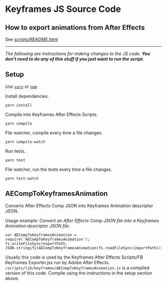 # Keyframes JS Source Code

## How to export animations from After Effects

See [scripts/README.html](../scripts/README.html)

---

*The following are instructions for making changes to the JS code.*
***You don't need to do any of this stuff if you just want to run the script.***

## Setup

*Use [`yarn`](https://yarnpkg.com/) or [`npm`](https://www.npmjs.com/).*

Install dependencies.

    yarn install

Compile into Keyframes After Effects Scripts.

    yarn compile

File watcher, compile every time a file changes.

    yarn compile-watch

Run tests.

    yarn test

File watcher, run the tests every time a file changes.

    yarn test-watch

## AECompToKeyframesAnimation

Converts After Effects Comp JSON into Keyframes Animation descriptor JSON.

Usage example: *Convert an After Effects Comp JSON file into a Keyframes Animation descriptor JSON file.*

    var AECompToKeyframesAnimation = require('AECompToKeyframesAnimation');
    fs.writeFileSync(exportPath, JSON.stringify(AECompToKeyframesAnimation(fs.readFileSync(importPath))));

Usually this code is used by the Keyframes After Effects Scripts/FB Keyframes Exporter.jsx run by Adobe After Effects.
`/scripts/lib/keyframes/AECompToKeyframesAnimation.js` is a compiled version of this code. Compile using the instructions in the setup section above.
